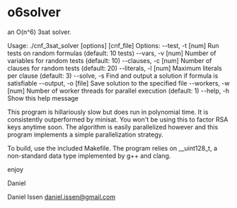 # o6solver
an O(n^6) 3sat solver.

Usage: ./cnf_3sat_solver [options] [cnf_file]
Options:
  --test, -t [num]       Run tests on random formulas (default: 10 tests)
  --vars, -v [num]       Number of variables for random tests (default: 10)
  --clauses, -c [num]    Number of clauses for random tests (default: 20)
  --literals, -l [num]   Maximum literals per clause (default: 3)
  --solve, -s            Find and output a solution if formula is satisfiable
  --output, -o [file]    Save solution to the specified file
  --workers, -w [num]    Number of worker threads for parallel execution (default: 1)
  --help, -h             Show this help message

This program is hillariously slow but does run in polynomial time.  It
is consistently outperformed by minisat.  You won't be using this to
factor RSA keys anytime soon.  The algorithm is easily parallelized
however and this program implements a simple parallelization strategy.

To build, use the included Makefile.  The program relies on
__uint128_t, a non-standard data type implemented by g++ and clang.

enjoy

Daniel

Daniel Issen
daniel.issen@gmail.com

